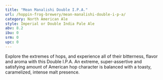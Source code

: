 ```yaml
---
title: "Mean Manalishi Double I.P.A."
url: /hoppin-frog-brewery/mean-manalishi-double-i-p-a/
category: North American Ale
style: Imperial or Double India Pale Ale
abv: 8.2
ibu: 0
srm: 0
upc: 0
---
```

Explore the extremes of hops, and experience all of their bitterness, flavor and aroma with this Double I.P.A. An extreme, super-assertive and satisfying amount of American hop character is balanced with a toasty, caramelized, intense malt presence.
